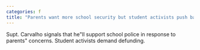 ```yaml
---
categories: f
title: "Parents want more school security but student activists push back Inside the debate "
---
```

Supt. Carvalho signals that he"ll support school police in response to parents" concerns. Student activists demand defunding.  
